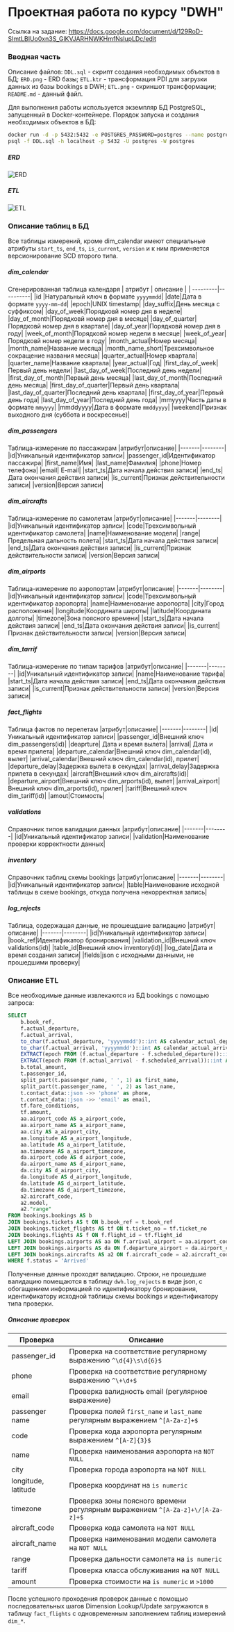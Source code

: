 # Проектная работа по курсу "DWH"

Ссылка на задание: https://docs.google.com/document/d/129RoD-SImtLBIUo0xn3S_GlKVJARHNWKHmfNslupLDc/edit


### Вводная часть
Описание файлов:
`DDL.sql` - скрипт создания необходимых объектов в БД;
`ERD.png` - ERD базы;
`ETL.ktr` - трансформация PDI для загрузки данных из базы bookings в DWH;
`ETL.png` - скриншот трансформации;
`README.md` - данный файл.

Для выполнения работы используется экземпляр БД PostgreSQL, запущенный в Docker-контейнере.
Порядок запуска и создания необходимых объектов в БД:
```bash
docker run -d -p 5432:5432 -e POSTGRES_PASSWORD=postgres --name postgres-new postgres:12
psql -f DDL.sql -h localhost -p 5432 -U postgres -W postgres
```
##### ERD
![ERD](https://github.com/amleshkov/dwh/blob/main/ERD.png?raw=true)
##### ETL
![ETL](https://github.com/amleshkov/dwh/blob/main/ETL.png?raw=true)


### Описание таблиц в БД
Все таблицы измерений, кроме dim_calendar имеют специальные атрибуты `start_ts`, `end_ts`, `is_current`, `version` и к ним применяется версионирование SCD второго типа.
##### dim_calendar
Сгенерированная таблица календаря
| атрибут | описание |
| ---------|----------|
|id       |Натуральный ключ в формате `yyyymmdd`|
|date|Дата в формате `yyyy-mm-dd`|
|epoch|UNIX timestamp|
|day_suffix|День месяца с суффиксом|
|day_of_week|Порядковй номер дня в неделе|
|day_of_month|Порядковй номер дня в месяце|
|day_of_quarter|Порядковй номер дня в квартале|
|day_of_year|Порядковй номер дня в году|
|week_of_month|Порядковй номер недели в месяце|
|week_of_year|Порядковй номер недели в году|
|month_actual|Номер месяца|
|month_name|Название месяца|
|month_name_short|Трехсимвольное сокращение названия месяца|
|quarter_actual|Номер квартала|
|quarter_name|Название квартала|
|year_actual|Год|
|first_day_of_week|Первый день недели|
|last_day_of_week|Последний день недели|
|first_day_of_month|Первый день месяца|
|last_day_of_month|Последний день месяца|
|first_day_of_quarter|Первый день квартала|
|last_day_of_quarter|Последний день квартала|
|first_day_of_year|Первый день года|
|last_day_of_year|Последний день года|
|mmyyyy|Часть даты в формате `mmyyyy`|
|mmddyyyy|Дата в формате `mmddyyyy`|
|weekend|Признак выходного дня (суббота и воскресенье)|

##### dim_passengers
Таблица-измерение по пассажирам
|атрибут|описание|
|-------|--------|
|id|Уникальный идентификатор записи|
|passenger_id|Идентификатор пассажира|
|first_name|Имя|
|last_name|Фамилия|
|phone|Номер телефона|
|email| E-mail|
|start_ts|Дата начала действия записи|
|end_ts|Дата окончания действия записи|
|is_current|Признак действительности записи|
|version|Версия записи|

##### dim_aircrafts
Таблица-измерение по самолетам
|атрибут|описание|
|-------|--------|
|id|Уникальный идентификатор записи|
|code|Трехсимвольный идентификатор самолета|
|name|Наименование модели|
|range|Предельная дальность полета|
|start_ts|Дата начала действия записи|
|end_ts|Дата окончания действия записи|
|is_current|Признак действительности записи|
|version|Версия записи|

##### dim_airports
Таблица-измерение по аэропортам
|атрибут|описание|
|-------|--------|
|id|Уникальный идентификатор записи|
|code|Трехсимвольный идентификатор аэропорта|
|name|Наименование аэропорта|
|city|Город расположения|
|longitude|Координата широты|
|latitude|Координата долготы|
|timezone|Зона поясного времени|
|start_ts|Дата начала действия записи|
|end_ts|Дата окончания действия записи|
|is_current|Признак действительности записи|
|version|Версия записи|

##### dim_tarrif
Таблица-измерение по типам тарифов
|атрибут|описание|
|-------|--------|
|id|Уникальный идентификатор записи|
|name|Наименование тарифа|
|start_ts|Дата начала действия записи|
|end_ts|Дата окончания действия записи|
|is_current|Признак действительности записи|
|version|Версия записи|

##### fact_flights
Таблица фактов по перелетам
|атрибут|описание|
|-------|--------|
|id|Уникальный идентификатор записи|
|passenger_id|Внешний ключ dim_passengers(id)|
|deaprture| Дата и время вылета|
|arrival| Дата и время прилета|
|departure_calendar|Внешний ключ dim_calendar(id), вылет|
|arrival_calendar|Внешний ключ dim_calendar(id), прилет|
|departure_delay|Задержка вылета в секундах|
|arrival_delay|Задержка прилета в секундах|
|aircraft|Внешний ключ dim_aircrafts(id)|
|departure_airport|Внешний ключ dim_arports(id), вылет|
|arrival_airport|Внешний ключ dim_arports(id), прилет|
|tariff|Внешний ключ dim_tariff(id)|
|amout|Стоимость|

##### validations
Справочник типов валидации данных
|атрибут|описание|
|-------|--------|
|id|Уникальный идентификатор записи|
|validation|Наименование проверки корректности данных|

##### inventory
Справочник таблиц схемы bookings
|атрибут|описание|
|-------|--------|
|id|Уникальный идентификатор записи|
|table|Наименование исходной таблицы в схеме bookings, откуда получена некорректная запись|

##### log_rejects
Таблица, содержащая данные, не прошешдшие валидацию
|атрибут|описание|
|-------|--------|
|id|Уникальный идентификатор записи|
|book_ref|Идентификатор бронирования|
|validation_id|Внешний ключ validations(id)|
|table_id|Внешний ключ inventory(id)|
|log_date|Дата и время создания записи|
|fields|json с исходными данными, не прошедшими проверку|

### Описание ETL
Все необходимые данные извлекаются из БД bookings с помощью запроса:
```sql
SELECT
    b.book_ref,
    f.actual_departure,
    f.actual_arrival,
    to_char(f.actual_departure, 'yyyymmdd')::int AS calendar_actual_departure,
    to_char(f.actual_arrival, 'yyyymmdd')::int AS calendar_actual_arrival,
    EXTRACT(epoch FROM (f.actual_departure - f.scheduled_departure))::int AS departure_delay,
    EXTRACT(epoch FROM (f.actual_arrival - f.scheduled_arrival))::int AS arrival_delay,
    b.total_amount,
    t.passenger_id,
    split_part(t.passenger_name, ' ', 1) as first_name,
    split_part(t.passenger_name, ' ', 2) as last_name,
    t.contact_data::json ->> 'phone' as phone,
    t.contact_data::json ->> 'email' as email,
    tf.fare_conditions,
    tf.amount,
    aa.airport_code AS a_airport_code,
    aa.airport_name AS a_airport_name,
    aa.city AS a_airport_city,
    aa.longitude AS a_airport_longitude,
    aa.latitude AS a_airport_latitude,
    aa.timezone AS a_airport_timezone,
    da.airport_code AS d_airport_code,
    da.airport_name AS d_airport_name,
    da.city AS d_airport_city,
    da.longitude AS d_airport_longitude,
    da.latitude AS d_airport_latitude,
    da.timezone AS d_airport_timezone,    
    a2.aircraft_code,
    a2.model,
    a2."range"
FROM bookings.bookings AS b
JOIN bookings.tickets AS t ON b.book_ref = t.book_ref
JOIN bookings.ticket_flights AS tf ON t.ticket_no = tf.ticket_no 
JOIN bookings.flights AS f ON f.flight_id = tf.flight_id
LEFT JOIN bookings.airports AS aa ON f.arrival_airport = aa.airport_code
LEFT JOIN bookings.airports AS da ON f.departure_airport = da.airport_code 
LEFT JOIN bookings.aircrafts AS a2 ON f.aircraft_code = a2.aircraft_code
WHERE f.status = 'Arrived'
```
Полученные данные проходят валидацию. Строки, не прошедшие валидацию помещаются в таблицу `dwh.log_rejects` в виде json, с обогащением информацией по идентификатору бронирования, идентификатору исходной таблицы схемы bookings и идентификатору типа проверки.
##### Описание проверок
|Проверка|Описание|
|-------|--------|
|passenger_id| Проверка на соответствие регулярному выражению `^\d{4}\s\d{6}$`|
|phone|Проверка на соответствие регулярному выражению `^\+\d+$`|
|email|Проверка валидность email (регулярное выражение)|
|passenger name| Проверка полей `first_name` и `last_name` регулярным выражением `^[A-Za-z]+$`|
|code|Проверка кода аэропорта регулярным выражением `^[A-Z]{3}$`|
|name|Проверка наименования аэропорта на `NOT NULL`|
|city|Проверка города аэропорта на `NOT NULL`|
|longitude, latitude| Проверка координат на `is numeric`|
|timezone|Проверка зоны поясного времени регулярным выражением `^[A-Za-z]+\/[A-Za-z]+$`|
|aircraft_code|Проверка кода самолета на `NOT NULL`|
|aircraft_name|Проверка наименования модели самолета на `NOT NULL`|
|range|Проверка дальности самолета на `is numeric`|
|tariff|Проверка класса обслуживания на `NOT NULL`|
|amount| Проверка стоимости на `is numeric` и `>1000`|

После успешного проходения проверок данные с помощью последовательных шагов Dimension Lookup/Update загружаются в таблицу `fact_flights` с одновременным заполнением таблиц измерений `dim_*`.